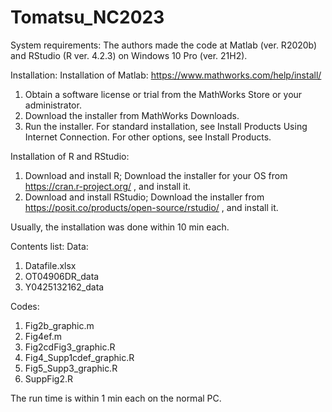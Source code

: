 # Tomatsu_NC2023
System requirements:
The authors made the code at Matlab (ver. R2020b) and RStudio (R ver. 4.2.3) on Windows 10 Pro (ver. 21H2).

Installation:
Installation of Matlab: https://www.mathworks.com/help/install/
1. Obtain a software license or trial from the MathWorks Store or your administrator.
2. Download the installer from MathWorks Downloads.
3. Run the installer. For standard installation, see Install Products Using Internet Connection. For other options, see Install Products.

Installation of R and RStudio: 
1. Download and install R; Download the installer for your OS from https://cran.r-project.org/ , and install it.
2. Download and install RStudio; Download the installer from https://posit.co/products/open-source/rstudio/ , and install it.

Usually, the installation was done within 10 min each.

Contents list:
Data:
1. Datafile.xlsx
2. OT04906DR_data
3. Y0425132162_data

Codes:
1. Fig2b_graphic.m
2. Fig4ef.m
3. Fig2cdFig3_graphic.R
4. Fig4_Supp1cdef_graphic.R
5. Fig5_Supp3_graphic.R
6. SuppFig2.R

The run time is within 1 min each on the normal PC.
